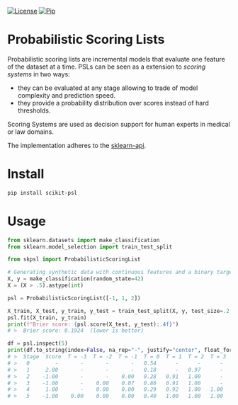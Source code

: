 [![License](https://img.shields.io/github/license/stheid/scikit-psl)](https://github.com/stheid/scikit-psl/blob/master/LICENSE)
[![Pip](https://img.shields.io/pypi/v/scikit-psl)](https://pypi.org/project/scikit-psl)


# Probabilistic Scoring Lists

Probabilistic scoring lists are incremental models that evaluate one feature of the dataset at a time.
PSLs can be seen as a extension to *scoring systems* in two ways:
- they can be evaluated at any stage allowing to trade of model complexity and prediction speed.
- they provide a probability distribution over scores instead of hard thresholds.

Scoring Systems are used as decision support for human experts in medical or law domains.

The implementation adheres to the [sklearn-api](https://scikit-learn.org/stable/glossary.html#glossary-estimator-types).

# Install
```bash
pip install scikit-psl
```

# Usage

```python
from sklearn.datasets import make_classification
from sklearn.model_selection import train_test_split

from skpsl import ProbabilisticScoringList

# Generating synthetic data with continuous features and a binary target variable
X, y = make_classification(random_state=42)
X = (X > .5).astype(int)

psl = ProbabilisticScoringList([-1, 1, 2])

X_train, X_test, y_train, y_test = train_test_split(X, y, test_size=.2, random_state=42)
psl.fit(X_train, y_train)
print(f"Brier score: {psl.score(X_test, y_test):.4f}")
# >  Brier score: 0.1924  (lower is better)

df = psl.inspect(5)
print(df.to_string(index=False, na_rep="-", justify="center", float_format=lambda x: f"{x:.2f}"))
# >  Stage  Score  T = -3  T = -2  T = -1  T = 0  T = 1  T = 2  T = 3
# >   0        -       -       -       -   0.54      -      -      - 
# >   1     2.00       -       -       -   0.18      -   0.97      - 
# >   2    -1.00       -       -    0.00   0.28   0.91   1.00      - 
# >   3    -1.00       -    0.00    0.07   0.86   0.91   1.00      - 
# >   4     1.00       -    0.00    0.00   0.29   0.92   1.00   1.00 
# >   5    -1.00    0.00    0.00    0.00   0.40   1.00   1.00   1.00
```
